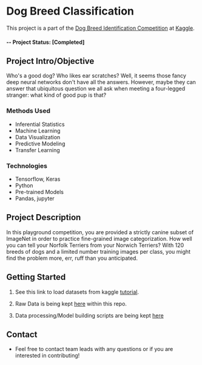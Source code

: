# Dog Breed Classification
This project is a part of the [Dog Breed Identification Competition](http://datascience.codeforsanfrancisco.org) at [Kaggle](http://www.codeforsanfrancisco.org).

#### -- Project Status: [Completed]

## Project Intro/Objective
Who's a good dog? Who likes ear scratches? Well, it seems those fancy deep neural networks don't have all the answers. However, maybe they can answer that ubiquitous question we all ask when meeting a four-legged stranger: what kind of good pup is that?


### Methods Used
* Inferential Statistics
* Machine Learning
* Data Visualization
* Predictive Modeling
* Transfer Learning

### Technologies
* Tensorflow, Keras
* Python
* Pre-trained Models
* Pandas, jupyter

## Project Description
In this playground competition, you are provided a strictly canine subset of ImageNet in order to practice fine-grained image categorization. How well you can tell your Norfolk Terriers from your Norwich Terriers? With 120 breeds of dogs and a limited number training images per class, you might find the problem more, err, ruff than you anticipated.

## Getting Started

1. See this link to load datasets from kaggle [tutorial](https://www.analyticsvidhya.com/blog/2021/06/how-to-load-kaggle-datasets-directly-into-google-colab/).
2. Raw Data is being kept [here](https://www.kaggle.com/competitions/dog-breed-identification/data) within this repo.
    
3. Data processing/Model building scripts are being kept [here](https://github.com/Khainghk/Dog-Breed-Classification.git)
 
## Contact
* Feel free to contact team leads with any questions or if you are interested in contributing!